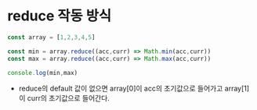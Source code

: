# reduce 작동 방식

```javascript
const array = [1,2,3,4,5]

const min = array.reduce((acc,curr) => Math.min(acc,curr))
const max = array.reduce((acc,curr) => Math.max(acc,curr))

console.log(min,max)
```

- reduce의 default 값이 없으면 array[0]이 acc의 초기값으로 들어가고 array[1] 이 curr의 초기값으로 들어간다.
